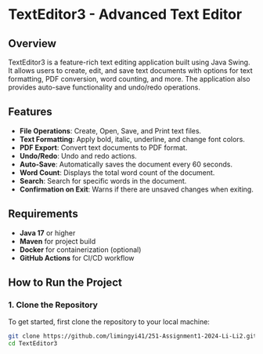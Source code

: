 # TextEditor3 - Advanced Text Editor

## Overview
TextEditor3 is a feature-rich text editing application built using Java Swing. It allows users to create, edit, and save text documents with options for text formatting, PDF conversion, word counting, and more. The application also provides auto-save functionality and undo/redo operations.

## Features
- **File Operations**: Create, Open, Save, and Print text files.
- **Text Formatting**: Apply bold, italic, underline, and change font colors.
- **PDF Export**: Convert text documents to PDF format.
- **Undo/Redo**: Undo and redo actions.
- **Auto-Save**: Automatically saves the document every 60 seconds.
- **Word Count**: Displays the total word count of the document.
- **Search**: Search for specific words in the document.
- **Confirmation on Exit**: Warns if there are unsaved changes when exiting.

## Requirements
- **Java 17** or higher
- **Maven** for project build
- **Docker** for containerization (optional)
- **GitHub Actions** for CI/CD workflow

## How to Run the Project

### 1. Clone the Repository
To get started, first clone the repository to your local machine:
```bash
git clone https://github.com/limingyi41/251-Assignment1-2024-Li-Li2.git
cd TextEditor3
